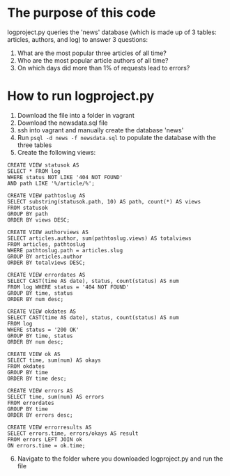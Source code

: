 # The purpose of this code
logproject.py queries the 'news' database (which is made up of 3 tables: articles, authors, and log) to answer 3 questions: 
1. What are the most popular three articles of all time? 
2. Who are the most popular article authors of all time?
3. On which days did more than 1% of requests lead to errors? 

# How to run logproject.py
1. Download the file into a folder in vagrant
2. Download the newsdata.sql file
3. ssh into vagrant and manually create the database 'news' 
4. Run `psql -d news -f newsdata.sql` to populate the database with the three tables
5. Create the following views:

```
CREATE VIEW statusok AS
SELECT * FROM log 
WHERE status NOT LIKE '404 NOT FOUND' 
AND path LIKE '%/article/%';

CREATE VIEW pathtoslug AS
SELECT substring(statusok.path, 10) AS path, count(*) AS views 
FROM statusok 
GROUP BY path 
ORDER BY views DESC;

CREATE VIEW authorviews AS
SELECT articles.author, sum(pathtoslug.views) AS totalviews 
FROM articles, pathtoslug 
WHERE pathtoslug.path = articles.slug 
GROUP BY articles.author 
ORDER BY totalviews DESC;

CREATE VIEW errordates AS
SELECT CAST(time AS date), status, count(status) AS num 
FROM log WHERE status = '404 NOT FOUND' 
GROUP BY time, status 
ORDER BY num desc;

CREATE VIEW okdates AS
SELECT CAST(time AS date), status, count(status) AS num 
FROM log 
WHERE status = '200 OK' 
GROUP BY time, status 
ORDER BY num desc;

CREATE VIEW ok AS 
SELECT time, sum(num) AS okays 
FROM okdates 
GROUP BY time 
ORDER BY time desc;

CREATE VIEW errors AS 
SELECT time, sum(num) AS errors 
FROM errordates 
GROUP BY time 
ORDER BY errors desc;

CREATE VIEW errorresults AS 
SELECT errors.time, errors/okays AS result 
FROM errors LEFT JOIN ok 
ON errors.time = ok.time;
```

6. Navigate to the folder where you downloaded logproject.py and run the file